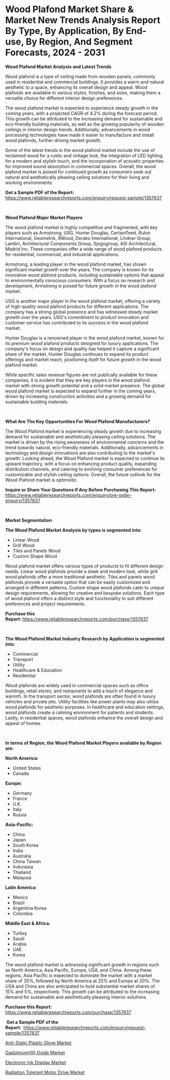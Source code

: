 <p><h1>Wood Plafond Market Share & Market New Trends Analysis Report By Type, By Application, By End-use, By Region, And Segment Forecasts, 2024 - 2031</h1></p><p><strong>Wood Plafond Market Analysis and Latest Trends</strong></p>
<p><p>Wood plafond is a type of ceiling made from wooden panels, commonly used in residential and commercial buildings. It provides a warm and natural aesthetic to a space, enhancing its overall design and appeal. Wood plafonds are available in various styles, finishes, and sizes, making them a versatile choice for different interior design preferences.</p><p>The wood plafond market is expected to experience steady growth in the coming years, with a projected CAGR of 4.2% during the forecast period. This growth can be attributed to the increasing demand for sustainable and eco-friendly building materials, as well as the growing popularity of wooden ceilings in interior design trends. Additionally, advancements in wood processing technologies have made it easier to manufacture and install wood plafonds, further driving market growth.</p><p>Some of the latest trends in the wood plafond market include the use of reclaimed wood for a rustic and vintage look, the integration of LED lighting for a modern and stylish touch, and the incorporation of acoustic properties for improved sound absorption in commercial spaces. Overall, the wood plafond market is poised for continued growth as consumers seek out natural and aesthetically pleasing ceiling solutions for their living and working environments.</p></p>
<p><strong>Get a Sample PDF of the Report:&nbsp;</strong> <a href="https://www.reliableresearchreports.com/enquiry/request-sample/1357637">https://www.reliableresearchreports.com/enquiry/request-sample/1357637</a></p>
<p>&nbsp;</p>
<p><strong>Wood Plafond Major Market Players</strong></p>
<p><p>The wood plafond market is highly competitive and fragmented, with key players such as Armstrong, USG, Hunter Douglas, CertainTeed, Rulon International, Geometrik, 9Wood, Derako International, Lindner Group, Lambri, Architectural Components Group, Spigogroup, ASI Architectural, Madrid Inc. These companies offer a wide range of wood plafond products for residential, commercial, and industrial applications.</p><p>Armstrong, a leading player in the wood plafond market, has shown significant market growth over the years. The company is known for its innovative wood plafond products, including sustainable options that appeal to environmentally conscious consumers. With a focus on research and development, Armstrong is poised for future growth in the wood plafond market.</p><p>USG is another major player in the wood plafond market, offering a variety of high-quality wood plafond products for different applications. The company has a strong global presence and has witnessed steady market growth over the years. USG's commitment to product innovation and customer service has contributed to its success in the wood plafond market.</p><p>Hunter Douglas is a renowned player in the wood plafond market, known for its premium wood plafond products designed for luxury applications. The company's focus on design and quality has helped it capture a significant share of the market. Hunter Douglas continues to expand its product offerings and market reach, positioning itself for future growth in the wood plafond market.</p><p>While specific sales revenue figures are not publically available for these companies, it is evident that they are key players in the wood plafond market with strong growth potential and a solid market presence. The global wood plafond market is expected to expand further in the coming years, driven by increasing construction activities and a growing demand for sustainable building materials.</p></p>
<p>&nbsp;</p>
<p><strong>What Are The Key Opportunities For Wood Plafond Manufacturers?</strong></p>
<p><p>The Wood Plafond market is experiencing steady growth due to increasing demand for sustainable and aesthetically pleasing ceiling solutions. The market is driven by the rising awareness of environmental concerns and the trend towards natural, eco-friendly materials. Additionally, advancements in technology and design innovations are also contributing to the market's growth. Looking ahead, the Wood Plafond market is expected to continue its upward trajectory, with a focus on enhancing product quality, expanding distribution channels, and catering to evolving consumer preferences for customizable and stylish ceiling options. Overall, the future outlook for the Wood Plafond market is optimistic.</p></p>
<p><strong>Inquire or Share Your Questions If Any Before Purchasing This Report:</strong> <a href="https://www.reliableresearchreports.com/enquiry/pre-order-enquiry/1357637">https://www.reliableresearchreports.com/enquiry/pre-order-enquiry/1357637</a></p>
<p>&nbsp;</p>
<p><strong>Market Segmentation</strong></p>
<p><strong>The Wood Plafond Market Analysis by types is segmented into:</strong></p>
<p><ul><li>Linear Wood</li><li>Grill Wood</li><li>Tiles and Panels Wood</li><li>Custom Shape Wood</li></ul></p>
<p><p>Wood plafond market offers various types of products to fit different design needs. Linear wood plafonds provide a sleek and modern look, while grill wood plafonds offer a more traditional aesthetic. Tiles and panels wood plafonds provide a versatile option that can be easily customized and arranged in different patterns. Custom shape wood plafonds cater to unique design requirements, allowing for creative and bespoke solutions. Each type of wood plafond offers a distinct style and functionality to suit different preferences and project requirements.</p></p>
<p><strong>Purchase this Report:&nbsp;</strong><a href="https://www.reliableresearchreports.com/purchase/1357637">https://www.reliableresearchreports.com/purchase/1357637</a></p>
<p>&nbsp;</p>
<p><strong>The Wood Plafond Market Industry Research by Application is segmented into:</strong></p>
<p><ul><li>Commercial</li><li>Transport</li><li>Utility</li><li>Healthcare & Education</li><li>Residential</li></ul></p>
<p><p>Wood plafonds are widely used in commercial spaces such as office buildings, retail stores, and restaurants to add a touch of elegance and warmth. In the transport sector, wood plafonds are often found in luxury vehicles and private jets. Utility facilities like power plants may also utilize wood plafonds for aesthetic purposes. In healthcare and education settings, wood plafonds create a calming environment for patients and students. Lastly, in residential spaces, wood plafonds enhance the overall design and appeal of homes.</p></p>
<p>&nbsp;</p>
<p><strong>In terms of Region, the Wood Plafond Market Players available by Region are:</strong></p>
<p>
    <p> <strong> North America: </strong>
        <ul>
            <li>United States</li>
            <li>Canada</li>
        </ul>
        </p> 
    <p> <strong> Europe: </strong>
        <ul>
            <li>Germany</li>
            <li>France</li>
            <li>U.K.</li>
            <li>Italy</li>
            <li>Russia</li>
        </ul>
        </p> 
    <p> <strong> Asia-Pacific: </strong>
        <ul>
            <li>China</li>
            <li>Japan</li>
            <li>South Korea</li>
            <li>India</li>
            <li>Australia</li>
            <li>China Taiwan</li>
            <li>Indonesia</li>
            <li>Thailand</li>
            <li>Malaysia</li>
        </ul>
        </p> 
    <p> <strong> Latin America: </strong>
        <ul>
            <li>Mexico</li>
            <li>Brazil</li>
            <li>Argentina Korea</li>
            <li>Colombia</li>
        </ul>
        </p> 
    <p> <strong> Middle East & Africa: </strong>
        <ul>
            <li>Turkey</li>
            <li>Saudi</li>
            <li>Arabia</li>
            <li>UAE</li>
            <li>Korea</li>
        </ul>
    </p>
    </p>
<p><p>The wood plafond market is witnessing significant growth in regions such as North America, Asia Pacific, Europe, USA, and China. Among these regions, Asia Pacific is expected to dominate the market with a market share of 35%, followed by North America at 25% and Europe at 20%. The USA and China are also anticipated to hold substantial market shares of 15% and 5%, respectively. This growth can be attributed to the increasing demand for sustainable and aesthetically pleasing interior solutions.</p></p>
<p><strong>Purchase this Report: </strong><a href="https://www.reliableresearchreports.com/purchase/1357637">https://www.reliableresearchreports.com/purchase/1357637</a></p>
<p>&nbsp;<strong>Get a Sample PDF of the Report:&nbsp;&nbsp;</strong><a href="https://www.reliableresearchreports.com/enquiry/request-sample/1357637">https://www.reliableresearchreports.com/enquiry/request-sample/1357637</a></p>
<p><strong></strong></p>
<p><p><a href="https://view.publitas.com/reportprime-1/anti-static-plastic-glove-market-with-the-goal-of-estimating-the-market-size-and-future-growth-potential-of-various-market-segments-based-on-component-applications-end-user-and-region/">Anti-Static Plastic Glove Market</a></p><p><a href="https://military-diascia-e68.notion.site/Gadolinium-III-Oxide-Market-Research-Report-Unlocks-Analysis-on-the-Market-Financial-Status-Market-62aaabc0ed84426c9cfba9654ca01d67">Gadolinium(III) Oxide Market</a></p><p><a href="https://view.publitas.com/reportprime-1/electronic-ink-display-market-size-2023-2030-global-industrial-analysis-key-geographical-regions-market-share-top-key-players-product-types-and-forecast-research-report/">Electronic Ink Display Market</a></p><p><a href="https://view.publitas.com/reportprime-1/radiation-tolerant-motor-drive-market-size-share-trends-analysis-report-by-material-by-type-by-end-user-by-region-and-segment-forecasts-2023-2030/">Radiation Tolerant Motor Drive Market</a></p></p>